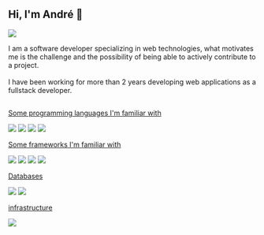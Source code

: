 ## Hi, I'm André 👋
![](https://komarev.com/ghpvc/?username=AndreBrennerbr)

<div style="dislay: block">
I am a software developer specializing in web technologies, what motivates me is the challenge and the possibility of being able to actively contribute to a project.
<div/>
<br>
<div style="dislay: block">
I have been working for more than 2 years developing web applications as a fullstack developer.
<div/>

## 

[Some programming languages ​​I'm familiar with
](https://github.com/AndreBrennerbr)
<div style="display:inline-block">
<img src="https://img.shields.io/badge/PHP-777BB4?style=for-the-badge&logo=php&logoColor=white">
<img src="https://img.shields.io/badge/JavaScript-F7DF1E?style=for-the-badge&logo=javascript&logoColor=black">
<img src="https://img.shields.io/badge/Go-00ADD8?style=for-the-badge&logo=go&logoColor=white
">
<img src="https://img.shields.io/badge/Python-3776AB?style=for-the-badge&logo=python&logoColor=white">

<div/>

[Some frameworks ​​I'm familiar with
](https://github.com/AndreBrennerbr)
<div style="display:inline-block">
<img src="	https://img.shields.io/badge/Laravel-FF2D20?style=for-the-badge&logo=laravel&logoColor=white">
<img src="https://img.shields.io/badge/Bootstrap-563D7C?style=for-the-badge&logo=bootstrap&logoColor=white
">
<img src="https://img.shields.io/badge/jQuery-0769AD?style=for-the-badge&logo=jquery&logoColor=white
">
<img src="https://img.shields.io/badge/Vue.js-35495E?style=for-the-badge&logo=vue.js&logoColor=4FC08D
">
<div/>

[Databases](https://github.com/AndreBrennerbr)
<div style="display:inline-block">
<img src="	https://img.shields.io/badge/MySQL-00000F?style=for-the-badge&logo=mysql&logoColor=white">
<img src="https://img.shields.io/badge/MongoDB-4EA94B?style=for-the-badge&logo=mongodb&logoColor=white
">
<div/>

[infrastructure](https://github.com/AndreBrennerbr)
<div style="display:inline-block">
<img src="	https://img.shields.io/badge/Ubuntu-E95420?style=for-the-badge&logo=ubuntu&logoColor=white
">

<div/>
